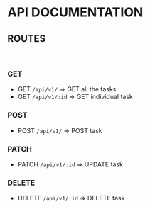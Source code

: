 # API DOCUMENTATION 

## ROUTES
<br>

### GET

- GET `/api/v1/` => GET all the tasks <br>
- GET `/api/v1/:id` => GET individual task

### POST

- POST `/api/v1/` => POST task

### PATCH

- PATCH `/api/v1/:id` => UPDATE task <br>

### DELETE

- DELETE `/api/v1/:id` => DELETE task
